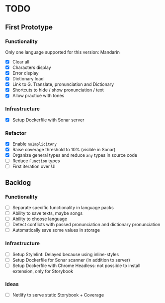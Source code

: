 # TODO

## First Prototype

### Functionality

Only one language supported for this version: Mandarin

- [x] Clear all
- [x] Characters display
- [x] Error display
- [x] Dictionary load
- [x] Link to G. Translate, pronunciation and Dictionary
- [x] Shortcuts to hide / show pronunciation / text
- [x] Allow practice with tones

### Infrastructure

- [x] Setup Dockerfile with Sonar server

### Refactor

- [x] Enable `noImplicitAny`
- [x] Raise coverage threshold to 10% (visible in Sonar)
- [x] Organize general types and reduce `any` types in source code
- [ ] Reduce `Function` types
- [ ] First iteration over UI

## Backlog

### Functionality

- [ ] Separate specific functionality in language packs
- [ ] Ability to save texts, maybe songs
- [ ] Ability to choose language
- [ ] Detect conflicts with passed pronunciation and dictionary pronunciation
- [ ] Automatically save some values in storage

### Infrastructure

- [ ] Setup Stylelint: Delayed because using inline-styles
- [ ] Setup Dockerfile for Sonar scanner (in addition to server)
- [ ] Setup Dockerfile with Chrome Headless: not possible to install extension, only for Storybook

### Ideas

- [ ] Netlify to serve static Storybook + Coverage
